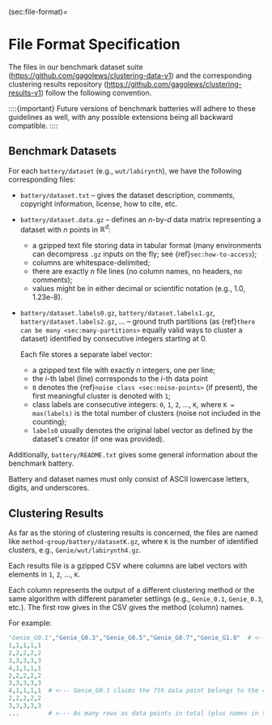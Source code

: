 



(sec:file-format)=
# File Format Specification

The files in our benchmark dataset suite
(<https://github.com/gagolews/clustering-data-v1>)
and the corresponding clustering results repository
(<https://github.com/gagolews/clustering-results-v1>)
follow the following convention.

::::{important}
Future versions of benchmark batteries
will adhere to these guidelines as well,
with any possible extensions being all backward compatible.
::::




## Benchmark Datasets

For each `battery/dataset` (e.g., `wut/labirynth`),
we have the following corresponding files:

* `battery/dataset.txt` – gives the dataset description, comments,
    copyright information, license, how to cite, etc.

* `battery/dataset.data.gz` – defines an *n*-by-*d* data matrix
    representing a dataset with *n* points in $\mathbb{R}^d$:

    * a gzipped text file storing data in tabular format
    (many environments can decompress `.gz` inputs on the fly;
    see {ref}`sec:how-to-access`);
    * columns are whitespace-delimited;
    * there are exactly *n* file lines
        (no column names, no headers, no comments);
    * values might be in either decimal or scientific notation
        (e.g., 1.0, 1.23e-8).

*  `battery/dataset.labels0.gz`,
   `battery/dataset.labels1.gz`,
   `battery/dataset.labels2.gz`, ... –
    ground truth partitions (as
    {ref}`there can be many <sec:many-partitions>` equally valid
    ways to cluster a dataset)
    identified by consecutive  integers starting at 0.

    Each file stores a separate label vector:

    * a gzipped text file with exactly *n* integers, one per line;
    * the *i*-th label (line) corresponds to the *i*-th data point
    * `0` denotes the {ref}`noise class <sec:noise-points>` (if present),
        the first meaningful cluster is denoted with `1`;
    * class labels are consecutive integers:
        `0`, `1`, `2`, ..., `K`, where `K = max(labels)` is the total
        number of clusters (noise not included in the counting);
    * `labels0` usually denotes the original label vector as defined by
        the dataset's creator (if one was provided).


Additionally, `battery/README.txt` gives some general information
about the benchmark battery.

Battery and dataset names must only consist of ASCII lowercase letters,
digits, and underscores.


## Clustering Results

As far as the storing of clustering results is concerned,
the files are named like `method-group/battery/datasetK.gz`,
where `K` is the number of identified clusters, e.g.,
`Genie/wut/labirynth4.gz`.

Each results file is a gzipped CSV where columns are label vectors
with elements in `1`, `2`, ..., `K`.


Each column represents the output of a different clustering method
or the same algorithm with different parameter settings
(e.g., `Genie_0.1`, `Genie_0.3`, etc.).
The first row gives in the CSV gives the method (column) names.


For example:


```python
"Genie_G0.1","Genie_G0.3","Genie_G0.5","Genie_G0.7","Genie_G1.0"  # <--- names
1,1,1,1,1
2,2,2,2,2
3,3,3,3,3
4,1,1,1,1
2,2,2,2,2
3,3,3,3,3
4,1,1,1,1  # <--- Genie_G0.1 claims the 7th data point belongs to the 4th cluster
2,2,2,2,2
3,3,3,3,3
...        # <--- As many rows as data points in total (plus names in the 1st row)
```
